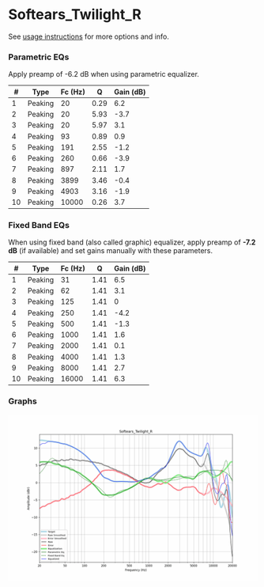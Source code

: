 # Softears_Twilight_R
See [usage instructions](https://github.com/jaakkopasanen/AutoEq#usage) for more options and info.

### Parametric EQs
Apply preamp of -6.2 dB when using parametric equalizer.

|   # | Type    |   Fc (Hz) |    Q |   Gain (dB) |
|-----|---------|-----------|------|-------------|
|   1 | Peaking |        20 | 0.29 |         6.2 |
|   2 | Peaking |        20 | 5.93 |        -3.7 |
|   3 | Peaking |        20 | 5.97 |         3.1 |
|   4 | Peaking |        93 | 0.89 |         0.9 |
|   5 | Peaking |       191 | 2.55 |        -1.2 |
|   6 | Peaking |       260 | 0.66 |        -3.9 |
|   7 | Peaking |       897 | 2.11 |         1.7 |
|   8 | Peaking |      3899 | 3.46 |        -0.4 |
|   9 | Peaking |      4903 | 3.16 |        -1.9 |
|  10 | Peaking |     10000 | 0.26 |         3.7 |

### Fixed Band EQs
When using fixed band (also called graphic) equalizer, apply preamp of **-7.2 dB** (if available) and set gains manually with these parameters.

|   # | Type    |   Fc (Hz) |    Q |   Gain (dB) |
|-----|---------|-----------|------|-------------|
|   1 | Peaking |        31 | 1.41 |         6.5 |
|   2 | Peaking |        62 | 1.41 |         3.1 |
|   3 | Peaking |       125 | 1.41 |         0   |
|   4 | Peaking |       250 | 1.41 |        -4.2 |
|   5 | Peaking |       500 | 1.41 |        -1.3 |
|   6 | Peaking |      1000 | 1.41 |         1.6 |
|   7 | Peaking |      2000 | 1.41 |         0.1 |
|   8 | Peaking |      4000 | 1.41 |         1.3 |
|   9 | Peaking |      8000 | 1.41 |         2.7 |
|  10 | Peaking |     16000 | 1.41 |         6.3 |

### Graphs
![](./Softears_Twilight_R.png)
